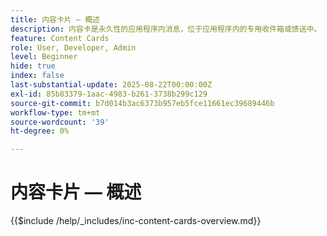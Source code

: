 ```yaml
---
title: 内容卡片 — 概述
description: 内容卡是永久性的应用程序内消息，位于应用程序内的专用收件箱或馈送中。 与推送通知不同，它们不会中断用户，并且可在用户方便时查看。
feature: Content Cards
role: User, Developer, Admin
level: Beginner
hide: true
index: false
last-substantial-update: 2025-08-22T00:00:00Z
exl-id: 85b83379-1aac-4983-b261-3738b299c129
source-git-commit: b7d014b3ac6373b957eb5fce11661ec39689446b
workflow-type: tm+mt
source-wordcount: '39'
ht-degree: 0%

---
```


# 内容卡片 — 概述

{{$include /help/_includes/inc-content-cards-overview.md}}
